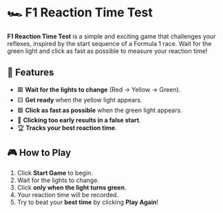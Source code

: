 # 🏎️ F1 Reaction Time Test

**F1 Reaction Time Test** is a simple and exciting game that challenges your reflexes, inspired by the start sequence of a Formula 1 race. Wait for the green light and click as fast as possible to measure your reaction time!

## 🚀 Features
- 🟥 **Wait for the lights to change** (Red → Yellow → Green).
- 🟨 **Get ready** when the yellow light appears.
- 🟩 **Click as fast as possible** when the green light appears.
- 🚨 **Clicking too early results in a false start**.
- 🏆 **Tracks your best reaction time**.

## 🎮 How to Play
1. Click **Start Game** to begin.
2. Wait for the lights to change.
3. Click **only when the light turns green**.
4. Your reaction time will be recorded.
5. Try to beat your **best time** by clicking **Play Again**!
